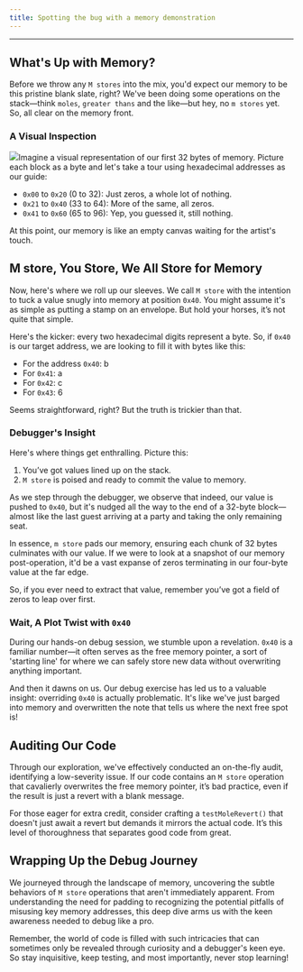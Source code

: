 ```yaml
---
title: Spotting the bug with a memory demonstration
---
```


---

## What's Up with Memory?

Before we throw any `M stores` into the mix, you'd expect our memory to be this pristine blank slate, right? We've been doing some operations on the stack—think `moles`, `greater thans` and the like—but hey, no `m stores` yet. So, all clear on the memory front.

### A Visual Inspection

![](https://cdn.videotap.com/618/screenshots/0S8lLan5934lkUe3Pcfd-118.37.png)Imagine a visual representation of our first 32 bytes of memory. Picture each block as a byte and let's take a tour using hexadecimal addresses as our guide:

- `0x00` to `0x20` (0 to 32): Just zeros, a whole lot of nothing.
- `0x21` to `0x40` (33 to 64): More of the same, all zeros.
- `0x41` to `0x60` (65 to 96): Yep, you guessed it, still nothing.

At this point, our memory is like an empty canvas waiting for the artist's touch.

## M store, You Store, We All Store for Memory

Now, here's where we roll up our sleeves. We call `M store` with the intention to tuck a value snugly into memory at position `0x40`. You might assume it's as simple as putting a stamp on an envelope. But hold your horses, it’s not quite that simple.

Here's the kicker: every two hexadecimal digits represent a byte. So, if `0x40` is our target address, we are looking to fill it with bytes like this:

- For the address `0x40`: b
- For `0x41`: a
- For `0x42`: c
- For `0x43`: 6

Seems straightforward, right? But the truth is trickier than that.

### Debugger's Insight

Here's where things get enthralling. Picture this:

1. You’ve got values lined up on the stack.
2. `M store` is poised and ready to commit the value to memory.

As we step through the debugger, we observe that indeed, our value is pushed to `0x40`, but it's nudged all the way to the end of a 32-byte block—almost like the last guest arriving at a party and taking the only remaining seat.

In essence, `m store` pads our memory, ensuring each chunk of 32 bytes culminates with our value. If we were to look at a snapshot of our memory post-operation, it'd be a vast expanse of zeros terminating in our four-byte value at the far edge.

So, if you ever need to extract that value, remember you’ve got a field of zeros to leap over first.

### Wait, A Plot Twist with `0x40`

During our hands-on debug session, we stumble upon a revelation. `0x40` is a familiar number—it often serves as the free memory pointer, a sort of 'starting line' for where we can safely store new data without overwriting anything important.

And then it dawns on us. Our debug exercise has led us to a valuable insight: overriding `0x40` is actually problematic. It's like we've just barged into memory and overwritten the note that tells us where the next free spot is!

## Auditing Our Code

Through our exploration, we've effectively conducted an on-the-fly audit, identifying a low-severity issue. If our code contains an `M store` operation that cavalierly overwrites the free memory pointer, it’s bad practice, even if the result is just a revert with a blank message.

For those eager for extra credit, consider crafting a `testMoleRevert()` that doesn't just await a revert but demands it mirrors the actual code. It’s this level of thoroughness that separates good code from great.

## Wrapping Up the Debug Journey

We journeyed through the landscape of memory, uncovering the subtle behaviors of `M store` operations that aren't immediately apparent. From understanding the need for padding to recognizing the potential pitfalls of misusing key memory addresses, this deep dive arms us with the keen awareness needed to debug like a pro.

Remember, the world of code is filled with such intricacies that can sometimes only be revealed through curiosity and a debugger's keen eye. So stay inquisitive, keep testing, and most importantly, never stop learning!
